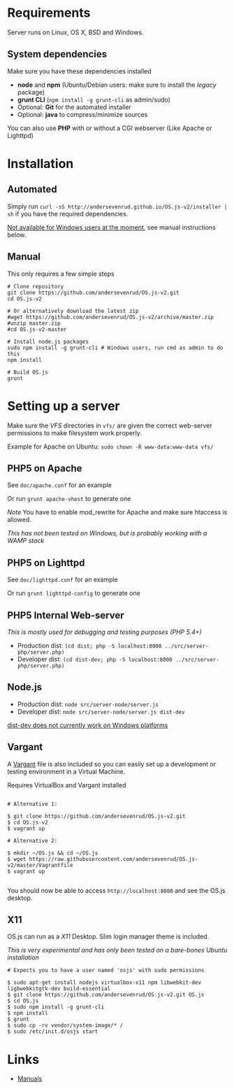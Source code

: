 # Requirements
Server runs on Linux, OS X, BSD and Windows.

## System dependencies

Make sure you have these dependencies installed

* **node** and **npm** (Ubuntu/Debian users: make sure to install the *legacy* package)
* **grunt CLI** (`npm install -g grunt-cli` as admin/sudo)
* Optional: **Git** for the automated installer
* Optional: **java** to compress/minimize sources

You can also use **PHP** with or without a CGI webserver (Like Apache or Lighttpd)

# Installation

## Automated

Simply run `curl -sS http://andersevenrud.github.io/OS.js-v2/installer | sh` if you have the required dependencies.

[Not available for Windows users at the moment](https://github.com/andersevenrud/OS.js-v2/issues/94), see manual instructions below.

## Manual

This only requires a few simple steps

```shell
# Clone repository
git clone https://github.com/andersevenrud/OS.js-v2.git
cd OS.js-v2

# Or alternatively download the latest zip
#wget https://github.com/andersevenrud/OS.js-v2/archive/master.zip
#unzip master.zip
#cd OS.js-v2-master

# Install node.js packages
sudo npm install -g grunt-cli # Windows users, run cmd as admin to do this
npm install

# Build OS.js
grunt
```

# Setting up a server

Make sure the _VFS_ directories in `vfs/` are given the correct web-server permissions to make filesystem work properly.

Example for Apache on Ubuntu: `sudo chown -R www-data:www-data vfs/`

## PHP5 on Apache

See `doc/apache.conf` for an example

Or run `grunt apache-vhost` to generate one

*Note* You have to enable mod_rewrite for Apache and make sure htaccess is allowed.

*This has not been tested on Windows, but is probably working with a WAMP stack*

## PHP5 on Lighttpd

See `doc/lighttpd.conf` for an example

Or run `grunt lighttpd-config` to generate one

## PHP5 Internal Web-server
*This is mostly used for debugging and testing purposes (PHP 5.4+)*

* Production dist: `(cd dist; php -S localhost:8000 ../src/server-php/server.php)`
* Developer dist: `(cd dist-dev; php -S localhost:8000 ../src/server-php/server.php)`

## Node.js

* Production dist: `node src/server-node/server.js`
* Developer dist: `node src/server-node/server.js dist-dev`

[dist-dev does not currently work on Windows platforms](https://github.com/andersevenrud/OS.js-v2/issues/94)

## Vargant

A [Vargant](https://www.vagrantup.com/) file is also included so you can easily set up a development or testing environment in a Virtual Machine.

Requires VirtualBox and Vargant installed

```

# Alternative 1:

$ git clone https://github.com/andersevenrud/OS.js-v2.git
$ cd OS.js-v2
$ vagrant up

# Alternative 2:

$ mkdir ~/OS.js && cd ~/OS.js
$ wget https://raw.githubusercontent.com/andersevenrud/OS.js-v2/master/Vagrantfile
$ vagrant up


```

You should now be able to access `http://localhost:8080` and see the OS.js desktop.

## X11

OS.js can run as a *X11* Desktop. Slim login manager theme is included.

*This is very experimental and has only been tested on a bare-bones Ubuntu installation*

```
# Expects you to have a user named 'osjs' with sudo permissions

$ sudo apt-get install nodejs virtualbox-x11 npm libwebkit-dev ligbwebkitgtk-dev build-essential
$ git clone https://github.com/andersevenrud/OS.js-v2.git OS.js
$ cd OS.js
$ sudo npm install -g grunt-cli
$ npm install
$ grunt
$ sudo cp -rv vendor/system-image/* /
$ sudo /etc/init.d/osjs start
```

# Links

* [Manuals](http://osjs-homepage.local/OS.js-v2/doc/manuals/)
